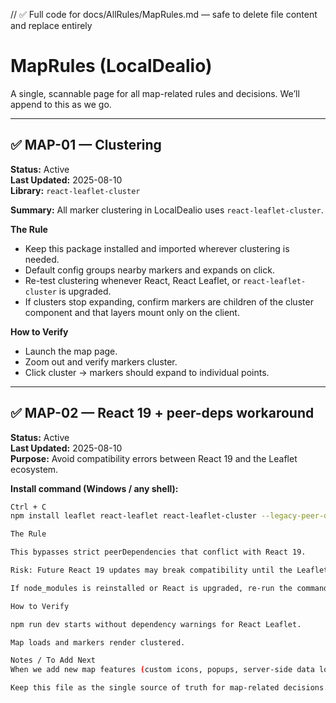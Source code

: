 // ✅ Full code for docs/AllRules/MapRules.md — safe to delete file content and replace entirely

# MapRules (LocalDealio)

A single, scannable page for all map-related rules and decisions. We’ll append to this as we go.

---

## ✅ MAP-01 — Clustering
**Status:** Active  
**Last Updated:** 2025-08-10  
**Library:** `react-leaflet-cluster`  

**Summary:** All marker clustering in LocalDealio uses `react-leaflet-cluster`.

**The Rule**
- Keep this package installed and imported wherever clustering is needed.
- Default config groups nearby markers and expands on click.
- Re-test clustering whenever React, React Leaflet, or `react-leaflet-cluster` is upgraded.
- If clusters stop expanding, confirm markers are children of the cluster component and that layers mount only on the client.

**How to Verify**
- Launch the map page.
- Zoom out and verify markers cluster.
- Click cluster → markers should expand to individual points.

---

## ✅ MAP-02 — React 19 + peer-deps workaround
**Status:** Active  
**Last Updated:** 2025-08-10  
**Purpose:** Avoid compatibility errors between React 19 and the Leaflet ecosystem.

**Install command (Windows / any shell):**
```bash
Ctrl + C
npm install leaflet react-leaflet react-leaflet-cluster --legacy-peer-deps

The Rule

This bypasses strict peerDependencies that conflict with React 19.

Risk: Future React 19 updates may break compatibility until the Leaflet ecosystem updates.

If node_modules is reinstalled or React is upgraded, re-run the command above and re-test the map + clusters.

How to Verify

npm run dev starts without dependency warnings for React Leaflet.

Map loads and markers render clustered.

Notes / To Add Next
When we add new map features (custom icons, popups, server-side data loading, heatmaps, etc.), we’ll append new MAP-XX items here.

Keep this file as the single source of truth for map-related decisions.